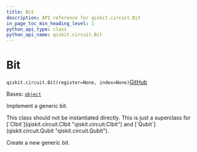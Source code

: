 ```yaml
---
title: Bit
description: API reference for qiskit.circuit.Bit
in_page_toc_min_heading_level: 1
python_api_type: class
python_api_name: qiskit.circuit.Bit
---
```


# Bit

<span id="qiskit.circuit.Bit" />

`qiskit.circuit.Bit(register=None, index=None)`[GitHub](https://github.com/qiskit/qiskit/tree/stable/1.0/qiskit/circuit/bit.py "view source code")

Bases: [`object`](https://docs.python.org/3/library/functions.html#object "(in Python v3.12)")

Implement a generic bit.

<Admonition title="Note" type="note">
  This class should not be instantiated directly. This is just a superclass for [`Clbit`](qiskit.circuit.Clbit "qiskit.circuit.Clbit") and [`Qubit`](qiskit.circuit.Qubit "qiskit.circuit.Qubit").
</Admonition>

Create a new generic bit.

